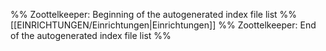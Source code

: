 %% Zoottelkeeper: Beginning of the autogenerated index file list %%
[[EINRICHTUNGEN/Einrichtungen|Einrichtungen]]
%% Zoottelkeeper: End of the autogenerated index file list %%
